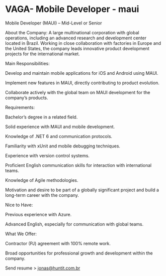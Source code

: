 # VAGA- Mobile Developer - maui
Mobile Developer (MAUI) – Mid-Level or Senior

About the Company:
A large multinational corporation with global operations, including an advanced research and development center located in Brazil. Working in close collaboration with factories in Europe and the United States, the company leads innovative product development projects for the international market.

Main Responsibilities:

Develop and maintain mobile applications for iOS and Android using MAUI.

Implement new features in MAUI, directly contributing to product evolution.

Collaborate actively with the global team on MAUI development for the company’s products.

Requirements:

Bachelor’s degree in a related field.

Solid experience with MAUI and mobile development.

Knowledge of .NET 6 and communication protocols.

Familiarity with xUnit and mobile debugging techniques.

Experience with version control systems.

Proficient English communication skills for interaction with international teams.

Knowledge of Agile methodologies.

Motivation and desire to be part of a globally significant project and build a long-term career with the company.

Nice to Have:

Previous experience with Azure.

Advanced English, especially for communication with global teams.

What We Offer:

Contractor (PJ) agreement with 100% remote work.

Broad opportunities for professional growth and development within the company.

Send resume > jonas@huntit.com.br
